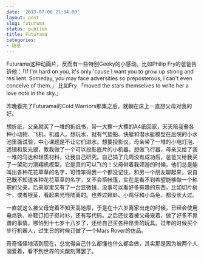 ```yaml
---
date: '2013-07-06 21:34:00'
layout: post
slug: futurama
status: publish
title: Futurama
categories:
- 随感
---
```


Futurama这种动画片，反而有一些特别Geeky的小感动。比如Philip Fry的爸爸告诉他：「If I'm hard on you, it's only 'cause I want you to grow up strong and resilient. Someday, you may face adversities so preposterous, I can't even conceive of them.」 比如Fry 「moved the stars themselves to write her a love note in the sky.」

昨晚看完了Futurama的Cold Warriors那集之后，就躺在床上一直想父母对我的好。

想折纸，父亲就买了一堆的折纸书，带一大摞一大摞的A4纸回家，天天陪我叠各种小动物、飞机、机器人。想玩水，就有气垫船、快艇和潜水艇模型在后院的小水池里面试验，中心课题是不让它们进水。想要投影仪，母亲带了一堆的小电灯泡、透镜和反光镜，教我做了一个可以投影底片的小机器。想做飞行器，母亲又给了我一堆的马达和轻质材料，让我自己研究。自己搞了几周没有成功后，爸爸又给我买了一架动力滑翔机模型，它是真的可以飞的！父母带着我郊游的时候，他们总是能叫出各种花花草草的名字，可惜笨得我一个都没记住。和另一个朋友聊起来，说自己既不知道各种花花草草的名字，又不会搭帐篷，实在是看不到希望能够做一个称职的父亲。后来家里又有了一台显微镜，没事可以看好多有趣的东西，比如切片树叶，或者根茎，看起来光怪陆离的。也养过蝌蚪、小鸡仔和小乌龟，都没长大过。

一直就这么被父母宠着不知天高地厚，于是在十六岁离家出走的时候，已经会使用电烙铁、补鞋订扣子熨衬衫，还有写代码。之后还仗着被父母宠着，做了好多不靠谱的事情，哪怕到十七岁十八岁了，还给自己买各种昂贵的玩具。过年的时候买个步行机器人，过生日的时候订做了一个Mars Rover的仿品。

奇奇怪怪地活到现在，总觉得自己什么都懂也什么都会做，其实那是因为被两个人溺爱着，看不到世界的尖酸刻薄罢了。

